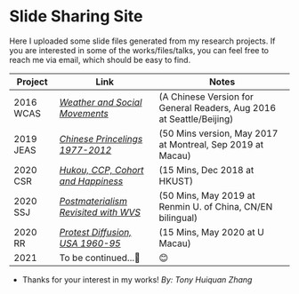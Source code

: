 # Slide Sharing Site #

Here I uploaded some slide files generated from my research projects. If you are interested in some of the works/files/talks, you can feel free to reach me via email, which should be easy to find.


Project   | Link       | Notes
----------| ---------- | ----------
2016 WCAS | *[Weather and Social Movements](https://github.com/huiquanR/Slides/blob/master/%E9%9D%A9%E5%91%BD%E8%80%85%E4%B9%9F%E6%80%95%E6%B7%8B%E9%9B%A8-CNPolitics2016.pdf)* |(A Chinese Version for General Readers, Aug 2016 at Seattle/Beijing)
2019 JEAS | *[Chinese Princelings 1977-2012](https://github.com/huiquanR/Slides/blob/master/JEAS_2019_Prince_50min_v3.02.pdf)* |(50 Mins version, May 2017 at Montreal, Sep 2019 at Macau)
2020 CSR  | *[Hukou, CCP, Cohort and Happiness](https://github.com/huiquanR/Slides/blob/master/CSR_2020_15min_v0.3%2020200510.pdf)* |(15 Mins, Dec 2018 at HKUST)
2020 SSJ  | *[Postmaterialism Revisited with WVS](https://github.com/huiquanR/Slides/blob/master/SSJ-2020-50mins-PPT-ZHANG-RUCtalk.pdf)* |(50 Mins, May 2019 at Renmin U. of China, CN/EN bilingual)
2020 RR   | *[Protest Diffusion, USA 1960-95](https://github.com/huiquanR/Slides/blob/master/A-ProtestDiffusion-15mins-v20200512_0.1.pdf)* |(15 Mins, May 2020 at U Macau)
2021      | To be continued...:metal: |   :blush:

- Thanks for your interest in my works!
*By: Tony Huiquan Zhang*
